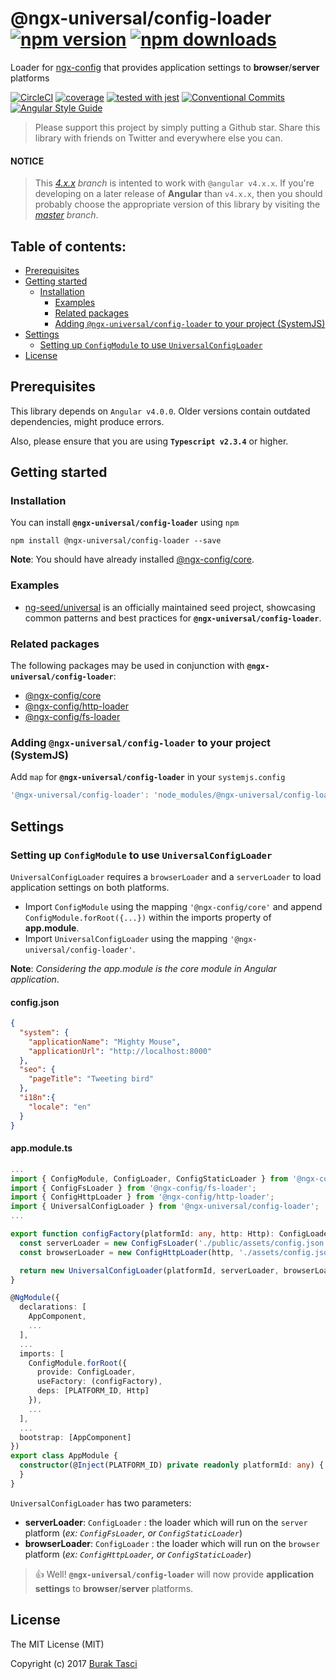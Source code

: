 # @ngx-universal/config-loader [![npm version](https://badge.fury.io/js/%40ngx-universal%2Fconfig-loader.svg)](https://www.npmjs.com/package/@ngx-universal/config-loader) [![npm downloads](https://img.shields.io/npm/dm/%40ngx-universal%2Fconfig-loader.svg)](https://www.npmjs.com/package/@ngx-universal/config-loader)
Loader for [ngx-config] that provides application settings to **browser**/**server** platforms

[![CircleCI](https://circleci.com/gh/fulls1z3/ngx-config.svg?style=shield)](https://circleci.com/gh/fulls1z3/ngx-config)
[![coverage](https://codecov.io/github/fulls1z3/ngx-config/coverage.svg?branch=master)](https://codecov.io/gh/fulls1z3/ngx-config)
[![tested with jest](https://img.shields.io/badge/tested_with-jest-99424f.svg)](https://github.com/facebook/jest)
[![Conventional Commits](https://img.shields.io/badge/Conventional%20Commits-1.0.0-yellow.svg)](https://conventionalcommits.org)
[![Angular Style Guide](https://mgechev.github.io/angular2-style-guide/images/badge.svg)](https://angular.io/styleguide)

> Please support this project by simply putting a Github star. Share this library with friends on Twitter and everywhere else you can.

#### NOTICE
> This *[4.x.x] branch* is intented to work with `@angular v4.x.x`. If you're developing on a later release of **Angular**
than `v4.x.x`, then you should probably choose the appropriate version of this library by visiting the *[master] branch*.

## Table of contents:
- [Prerequisites](#prerequisites)
- [Getting started](#getting-started)
  - [Installation](#installation)
	- [Examples](#examples)
	- [Related packages](#related-packages)
	- [Adding `@ngx-universal/config-loader` to your project (SystemJS)](#adding-systemjs)
- [Settings](#settings)
	- [Setting up `ConfigModule` to use `UniversalConfigLoader`](#setting-up-universalloader)
- [License](#license)

## <a name="prerequisites"></a> Prerequisites
This library depends on `Angular v4.0.0`. Older versions contain outdated dependencies, might produce errors.

Also, please ensure that you are using **`Typescript v2.3.4`** or higher.

## <a name="getting-started"> Getting started
### <a name="installation"> Installation
You can install **`@ngx-universal/config-loader`** using `npm`
```
npm install @ngx-universal/config-loader --save
```

**Note**: You should have already installed [@ngx-config/core].

### <a name="examples"></a> Examples
- [ng-seed/universal] is an officially maintained seed project, showcasing common patterns and best practices for **`@ngx-universal/config-loader`**.

### <a name="related-packages"></a> Related packages
The following packages may be used in conjunction with **`@ngx-universal/config-loader`**:
- [@ngx-config/core]
- [@ngx-config/http-loader]
- [@ngx-config/fs-loader]

### <a name="adding-systemjs"></a> Adding `@ngx-universal/config-loader` to your project (SystemJS)
Add `map` for **`@ngx-universal/config-loader`** in your `systemjs.config`
```javascript
'@ngx-universal/config-loader': 'node_modules/@ngx-universal/config-loader/bundles/config-loader.umd.min.js'
```

## <a name="settings"></a> Settings
### <a name="setting-up-universalloader"></a> Setting up `ConfigModule` to use `UniversalConfigLoader`
`UniversalConfigLoader` requires a `browserLoader` and a `serverLoader` to load application settings on both platforms.
- Import `ConfigModule` using the mapping `'@ngx-config/core'` and append `ConfigModule.forRoot({...})` within the imports
property of **app.module**.
- Import `UniversalConfigLoader` using the mapping `'@ngx-universal/config-loader'`.

**Note**: *Considering the app.module is the core module in Angular application*.

#### config.json
```json
{
  "system": {
    "applicationName": "Mighty Mouse",
    "applicationUrl": "http://localhost:8000"
  },
  "seo": {
    "pageTitle": "Tweeting bird"
  },
  "i18n":{
    "locale": "en"
  }
}
```

#### app.module.ts
```TypeScript
...
import { ConfigModule, ConfigLoader, ConfigStaticLoader } from '@ngx-config/core';
import { ConfigFsLoader } from '@ngx-config/fs-loader';
import { ConfigHttpLoader } from '@ngx-config/http-loader';
import { UniversalConfigLoader } from '@ngx-universal/config-loader';
...

export function configFactory(platformId: any, http: Http): ConfigLoader {
  const serverLoader = new ConfigFsLoader('./public/assets/config.json'); // FILE PATH
  const browserLoader = new ConfigHttpLoader(http, './assets/config.json'); // API ENDPOINT

  return new UniversalConfigLoader(platformId, serverLoader, browserLoader);
}

@NgModule({
  declarations: [
    AppComponent,
    ...
  ],
  ...
  imports: [
    ConfigModule.forRoot({
      provide: ConfigLoader,
      useFactory: (configFactory),
      deps: [PLATFORM_ID, Http]
    }),
    ...
  ],
  ...
  bootstrap: [AppComponent]
})
export class AppModule {
  constructor(@Inject(PLATFORM_ID) private readonly platformId: any) {
  }
}
```

`UniversalConfigLoader` has two parameters:
- **serverLoader**: `ConfigLoader` : the loader which will run on the `server` platform (*ex: `ConfigFsLoader`, or `ConfigStaticLoader`*)
- **browserLoader**: `ConfigLoader` : the loader which will run on the `browser` platform (*ex: `ConfigHttpLoader`, or `ConfigStaticLoader`*)

> :+1: Well! **`@ngx-universal/config-loader`** will now provide **application settings** to **browser**/**server** platforms.

## <a name="license"></a> License
The MIT License (MIT)

Copyright (c) 2017 [Burak Tasci]

[master]: https://github.com/ngx-config/core/tree/master
[4.x.x]: https://github.com/ngx-config/core/tree/4.x.x
[ngx-config]: https://github.com/fulls1z3/ngx-config
[ng-seed/universal]: https://github.com/ng-seed/universal
[@ngx-config/core]: https://github.com/fulls1z3/ngx-config/tree/master/packages/@ngx-config/core
[@ngx-config/http-loader]: https://github.com/fulls1z3/ngx-config/tree/master/packages/@ngx-config/http-loader
[@ngx-config/fs-loader]: https://github.com/fulls1z3/ngx-config/tree/master/packages/@ngx-config/fs-loader
[Burak Tasci]: https://github.com/fulls1z3

